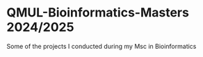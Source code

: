 # QMUL-Bioinformatics-Masters 2024/2025
Some of the projects I conducted during my Msc in Bioinformatics
